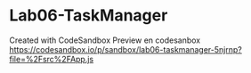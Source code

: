 # Lab06-TaskManager
Created with CodeSandbox
Preview en codesanbox https://codesandbox.io/p/sandbox/lab06-taskmanager-5njrnp?file=%2Fsrc%2FApp.js

